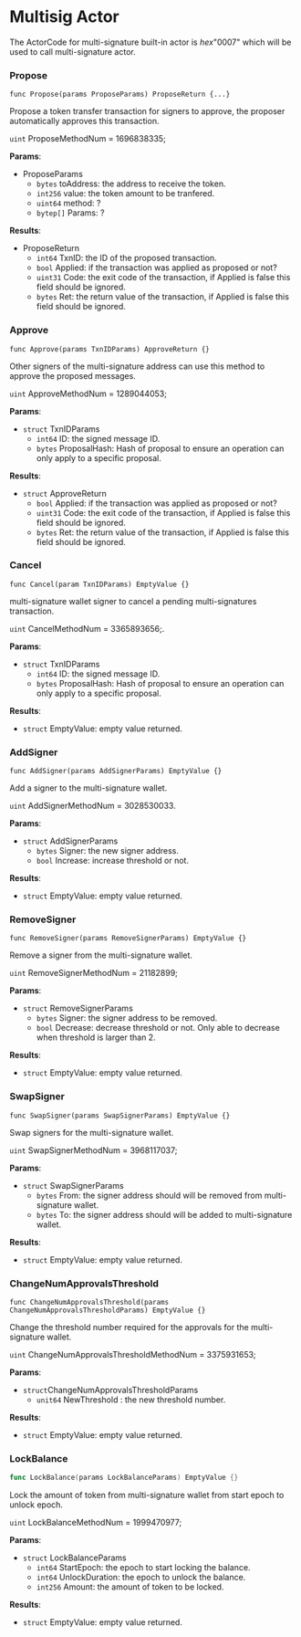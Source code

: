 # Multisig Actor

The ActorCode for multi-signature built-in actor is *hex*"0007" which will be used to call multi-signature actor.

### Propose

```solidity
func Propose(params ProposeParams) ProposeReturn {...}
```

Propose a token transfer transaction for signers to approve, the proposer automatically approves this transaction. 

`uint` ProposeMethodNum = 1696838335;

**Params**:

+ ProposeParams
  + `bytes` toAddress: the address to receive the token.
  + `int256` value: the token amount to be tranfered.
  + `uint64` method: ?
  + `bytep[]` Params: ?

**Results**:

+ ProposeReturn
  + `int64` TxnID: the ID of the proposed transaction.
  + `bool` Applied: if the transaction was applied as proposed or not?
  + `uint31` Code: the exit code of the transaction, if Applied is false this field should be ignored.
  + `bytes` Ret: the return value of the transaction, if Applied is false this field should be ignored.


### Approve

```
func Approve(params TxnIDParams) ApproveReturn {}
```

Other signers of the multi-signature address can use this method to approve the proposed messages. 

`uint` ApproveMethodNum = 1289044053;

**Params**:

+ `struct` TxnIDParams
  + `int64` ID: the signed message ID.
  + `bytes` ProposalHash: Hash of proposal to ensure an operation can only apply to a specific proposal.


**Results**:

+ `struct` ApproveReturn
  + `bool` Applied: if the transaction was applied as proposed or not?
  + `uint31` Code: the exit code of the transaction, if Applied is false this field should be ignored.
  + `bytes` Ret: the return value of the transaction, if Applied is false this field should be ignored.


### Cancel

```
func Cancel(param TxnIDParams) EmptyValue {}
```

multi-signature wallet signer to cancel a pending multi-signatures transaction.

`uint` CancelMethodNum = 3365893656;.

**Params**:

+ `struct` TxnIDParams
  + `int64` ID: the signed message ID.
  + `bytes` ProposalHash: Hash of proposal to ensure an operation can only apply to a specific proposal.

**Results**:

+ `struct` EmptyValue: empty value returned.

### AddSigner

```
func AddSigner(params AddSignerParams) EmptyValue {}
```

Add a signer to the multi-signature wallet.

`uint` AddSignerMethodNum = 3028530033.

**Params**:

+ `struct` AddSignerParams
  + `bytes` Signer: the new signer address.
  + `bool` Increase: increase threshold or not.


**Results**:

+ `struct` EmptyValue: empty value returned.

### RemoveSigner

```
func RemoveSigner(params RemoveSignerParams) EmptyValue {}
```

Remove a signer from the multi-signature wallet.

`uint` RemoveSignerMethodNum = 21182899;

**Params**:

+ `struct` RemoveSignerParams
  + `bytes` Signer: the signer address to be removed.
  + `bool` Decrease: decrease threshold or not. Only able to decrease when threshold is larger than 2.

**Results**:

+ `struct` EmptyValue: empty value returned.

### SwapSigner

```
func SwapSigner(params SwapSignerParams) EmptyValue {}
```

Swap signers for the multi-signature wallet.

`uint` SwapSignerMethodNum = 3968117037;

**Params**:

+ `struct` SwapSignerParams
  + `bytes` From: the signer address should will be removed from multi-signature wallet.
  + `bytes` To: the signer address should will be added to multi-signature wallet.


**Results**:

+ `struct` EmptyValue: empty value returned.

### ChangeNumApprovalsThreshold

```
func ChangeNumApprovalsThreshold(params ChangeNumApprovalsThresholdParams) EmptyValue {}
```

Change the threshold number required for the approvals for the multi-signature wallet.

`uint` ChangeNumApprovalsThresholdMethodNum = 3375931653;

**Params**:

+ `struct`ChangeNumApprovalsThresholdParams
  + `unit64` NewThreshold : the new threshold number.


**Results**:

+ `struct` EmptyValue: empty value returned.

### LockBalance

```go
func LockBalance(params LockBalanceParams) EmptyValue {}
```

Lock the amount of token from multi-signature wallet from start epoch to unlock epoch.

`uint` LockBalanceMethodNum = 1999470977;

**Params**:

+ `struct` LockBalanceParams
  + `int64` StartEpoch: the epoch to start locking the balance.
  + `int64` UnlockDuration: the epoch to unlock the balance.
  + `int256` Amount: the amount of token to be locked.


**Results**:

+ `struct` EmptyValue: empty value returned.
